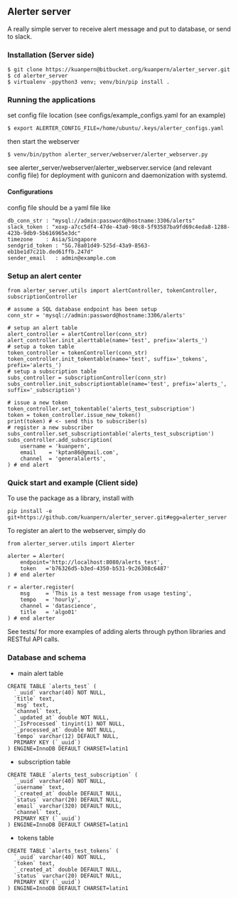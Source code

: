 ## Alerter server
A really simple server to receive alert message and put to database, or send to slack.

### Installation (Server side)
```
$ git clone https://kuanpern@bitbucket.org/kuanpern/alerter_server.git
$ cd alerter_server
$ virtualenv -ppython3 venv; venv/bin/pip install .
```

### Running the applications
set config file location (see configs/example_configs.yaml for an example)
```
$ export ALERTER_CONFIG_FILE=/home/ubuntu/.keys/alerter_configs.yaml
```
then start the webserver
```
$ venv/bin/python alerter_server/webserver/alerter_webserver.py
```
see alerter_server/webserver/alerter_webserver.service (and relevant config file) for deployment with gunicorn and daemonization with systemd.

#### Configurations
config file should be a yaml file like
```
db_conn_str : "mysql://admin:password@hostname:3306/alerts"
slack_token : "xoxp-a7cc5df4-47de-43a0-98c8-5f93587ba9fd69c4eda8-1288-423b-9db9-5b616965e3dc"
timezone    : Asia/Singapore
sendgrid_token : "SG.78a01d49-525d-43a9-8563-eb1be1d7c21b.ded61ffb.247d"
sender_email   : admin@example.com
```

### Setup an alert center

```
from alerter_server.utils import alertController, tokenController, subscriptionController

# assume a SQL database endpoint has been setup
conn_str = 'mysql://admin:password@hostname:3306/alerts'

# setup an alert table
alert_controller = alertController(conn_str)
alert_controller.init_alerttable(name='test', prefix='alerts_')
# setup a token table
token_controller = tokenController(conn_str)
token_controller.init_tokentable(name='test', suffix='_tokens', prefix='alerts_')
# setup a subscription table
subs_controller = subscriptionController(conn_str)
subs_controller.init_subscriptiontable(name='test', prefix='alerts_', suffix='_subscription')

# issue a new token
token_controller.set_tokentable('alerts_test_subscription')
token = token_controller.issue_new_token()
print(token) # <- send this to subscriber(s)
# register a new subscriber
subs_controller.set_subscriptiontable('alerts_test_subscription')
subs_controller.add_subscription(
    username = 'kuanpern',
    email    = 'kptan86@gmail.com',
    channel  = 'generalalerts',
) # end alert
```


### Quick start and example (Client side)
To use the package as a library, install with
```
pip install -e git+https://github.com/kuanpern/alerter_server.git#egg=alerter_server
```

To register an alert to the webserver, simply do
```
from alerter_server.utils import Alerter

alerter = Alerter(
    endpoint='http://localhost:8080/alerts_test', 
    token   ='b76326d5-b3ed-4350-b531-9c26308c6487'
) # end alerter

r = alerter.register(
    msg     = 'This is a test message from usage testing', 
    tempo   = 'hourly', 
    channel = 'datascience', 
    title   = 'algo01'
) # end alerter
```


See tests/ for more examples of adding alerts through python libraries and RESTful API calls.


### Database and schema

* main alert table
```
CREATE TABLE `alerts_test` (
  `_uuid` varchar(40) NOT NULL,
  `title` text,
  `msg` text,
  `channel` text,
  `_updated_at` double NOT NULL,
  `_IsProcessed` tinyint(1) NOT NULL,
  `_processed_at` double NOT NULL,
  `tempo` varchar(12) DEFAULT NULL,
  PRIMARY KEY (`_uuid`)
) ENGINE=InnoDB DEFAULT CHARSET=latin1
```

* subscription table
```
CREATE TABLE `alerts_test_subscription` (
  `_uuid` varchar(40) NOT NULL,
  `username` text,
  `_created_at` double DEFAULT NULL,
  `status` varchar(20) DEFAULT NULL,
  `email` varchar(320) DEFAULT NULL,
  `channel` text,
  PRIMARY KEY (`_uuid`)
) ENGINE=InnoDB DEFAULT CHARSET=latin1
```

* tokens table
```
CREATE TABLE `alerts_test_tokens` (
  `_uuid` varchar(40) NOT NULL,
  `token` text,
  `_created_at` double DEFAULT NULL,
  `status` varchar(20) DEFAULT NULL,
  PRIMARY KEY (`_uuid`)
) ENGINE=InnoDB DEFAULT CHARSET=latin1
```
